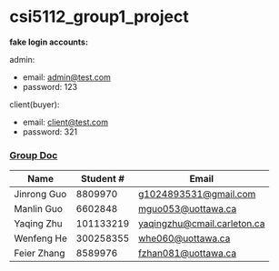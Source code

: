 # csi5112_group1_project


**fake login accounts:**

admin: 
* email: admin@test.com
* password: 123

client(buyer): 
* email: client@test.com
* password: 321

### [Group Doc](https://docs.google.com/document/d/1YwB-PHlbd27hZOde_DL-oTCQZFE-k5KsEJ-befittBk/edit)


|    Name   |Student # | Email
|-------    |----------|------
|Jinrong Guo|8809970|g1024893531@gmail.com
|Manlin Guo |6602848|mguo053@uottawa.ca
|Yaqing Zhu |101133219|yaqingzhu@cmail.carleton.ca
|Wenfeng He |300258355|whe060@uottawa.ca|
|Feier Zhang|8589976|fzhan081@uottawa.ca

